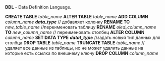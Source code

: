 **DDL** - Data Definition Language.

**CREATE TABLE** *table_name*
**ALTER TABLE** *table_name*
	**ADD COLUMN** *column_name* ***data_type*** // добавляет колонку
	**RENAME TO** *new_table_name* //переименовать таблицу
	**RENAME** *oled_column_name* **TO** *new_column_name* // переименовать столбец
	**ALTER COLUMN** *column_name* **SET DATA TYPE** ***datat_type*** //задать новый тип данных для столбца
**DROP TABLE** *table_name*
**TRUNCATE TABLE** *table_name* //удаляет все данные из таблицы, но не может удалить данные на которые есть ссылка по внешнему ключу
**DROP COLUMN** *column_name*
 